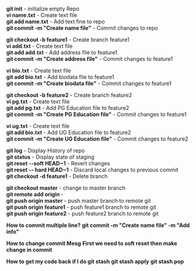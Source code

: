 **git init** - initialize empty Repo     
**vi name.txt** - Create text file    
**git add name.txt** - Add text fine to repo   
**git commit -m "Create name file"** - Commit changes to repo    

**git checkout -b feature1** - Create branch feature1   
**vi add.txt** - Create text file  
**git add add.txt** - Add address file to feature1  
**git commit -m "Create address file"** - Commit changes to feature1

**vi bio.txt** - Create text file  
**git add bio.txt** - Add biodata file to feature1  
**git commit -m "Create biodata file"** - Commit changes to feature1  

**git checkout -b feature2** - Create branch feature2  
**vi pg.txt** - Create text file  
**git add pg.txt** - Add PG Education file to feature2  
**git commit -m "Create PG Education file"** - Commit changes to feature1   

**vi ug.txt** - Create text file   
**git add bio.txt** - Add UG Education file to feature2   
**git commit -m "Create UG Education file"** - Commit changes to feature2   

**git log** - Display History of repo      
**git status** - Display state of staging     
**git reset --soft HEAD~1**  - Revert changes     
**git reset -- hard HEAD~1** - Discard local changes to previous commit    
**git checkout -d feature1** - Delete branch  

**git checkout master**  - change to master branch  
**git remote add origin <repolink>** -  
**git push origin master** - push master branch to remote git  
**git push origin feature1** - push feature1 branch to remote git  
**git push origin feature2** - push feature2 branch to remote git

**How to commit multiple line?**
**git commit -m "Create name file" -m "Add info"** 

**How to change commit Mesg**
**First we need to soft reset then make change in commit**

**How to get my code back if I do git stash**
**git stash apply**
**git stash pop**

